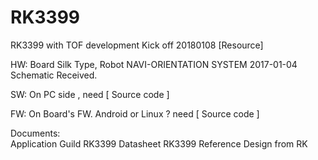 # RK3399
RK3399 with TOF development Kick off 20180108
[Resource]

HW:   Board Silk Type,  Robot NAVI-ORIENTATION SYSTEM  2017-01-04  
      Schematic Received.

SW:   On PC side , need  [ Source code ]




FW:   On Board's FW.  Android or Linux ?  need  [ Source code ]


Documents:  
     Application Guild
     RK3399  Datasheet
     RK3399 Reference Design from RK
